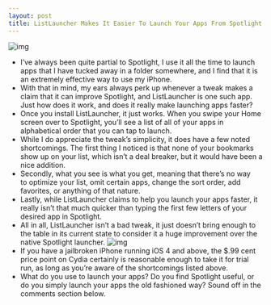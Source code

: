 ```yaml
---
layout: post
title: ListLauncher Makes It Easier To Launch Your Apps From Spotlight
---
```

![img](http://media.idownloadblog.com/wp-content/uploads/2010/12/ListLauncher-02.png)
* I’ve always been quite partial to Spotlight, I use it all the time to launch apps that I have tucked away in a folder somewhere, and I find that it is an extremely effective way to use my iPhone.
* With that in mind, my ears always perk up whenever a tweak makes a claim that it can improve Spotlight, and ListLauncher is one such app. Just how does it work, and does it really make launching apps faster?
* Once you install ListLauncher, it just works. When you swipe your Home screen over to Spotlight, you’ll see a list of all of your apps in alphabetical order that you can tap to launch.
* While I do appreciate the tweak’s simplicity, it does have a few noted shortcomings. The first thing I noticed is that none of your bookmarks show up on your list, which isn’t a deal breaker, but it would have been a nice addition.
* Secondly, what you see is what you get, meaning that there’s no way to optimize your list, omit certain apps, change the sort order, add favorites, or anything of that nature.
* Lastly, while ListLauncher claims to help you launch your apps faster, it really isn’t that much quicker than typing the first few letters of your desired app in Spotlight.
* All in all, ListLauncher isn’t a bad tweak, it just doesn’t bring enough to the table in its current state to consider it a huge improvement over the native Spotlight launcher.
![img](http://media.idownloadblog.com/wp-content/uploads/2010/12/ListLauncher-01.png)
* If you have a jailbroken iPhone running iOS 4 and above, the $.99 cent price point on Cydia certainly is reasonable enough to take it for trial run, as long as you’re aware of the shortcomings listed above.
* What do you use to launch your apps? Do you find Spotlight useful, or do you simply launch your apps the old fashioned way? Sound off in the comments section below.

